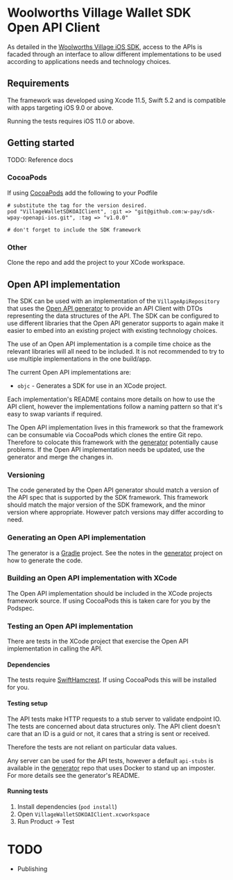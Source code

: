 # Woolworths Village Wallet SDK Open API Client

As detailed in the [Woolworths Village iOS SDK](https://github.com/w-pay/sdk-wpay-ios), 
access to the APIs is facaded through an interface to allow different 
implementations to be used according to applications needs and 
technology choices.

## Requirements

The framework was developed using Xcode 11.5, Swift 5.2 and is compatible with apps targeting iOS 9.0 or above.

Running the tests requires iOS 11.0 or above.

## Getting started

TODO: Reference docs

### CocoaPods

If using [CocoaPods](https://cocoapods.org/) add the following to your Podfile

```
# substitute the tag for the version desired.
pod "VillageWalletSDKOAIClient", :git => "git@github.com:w-pay/sdk-wpay-openapi-ios.git", :tag => "v1.0.0"

# don't forget to include the SDK framework
```

### Other

Clone the repo and add the project to your XCode workspace.

## Open API implementation

The SDK can be used with an implementation of the `VillageApiRepository`
that uses the [Open API generator](https://openapi-generator.tech/) to
provide an API Client with DTOs representing the data structures of the
API. The SDK can be configured to use different libraries that the Open
API generator supports to again make it easier to embed into an existing
project with existing technology choices.

The use of an Open API implementation is a compile time choice as the
relevant libraries will all need to be included. It is not recommended to
try to use multiple implementations in the one build/app.

The current Open API implementations are:
 - `objc` - Generates a SDK for use in an XCode project.
 
Each implementation's README contains more details on how to use the
API client, however the implementations follow a naming pattern so
that it's easy to swap variants if required.
 
The Open API implementation lives in this framework so that the framework
can be consumable via CocoaPods which clones the entire Git repo. Therefore
to colocate this framework with the [generator](https://github.com/w-pay/sdk-wpay-openapi-android)
potentially cause problems. If the Open API implementation needs be updated,
use the generator and merge the changes in.
 
### Versioning

The code generated by the Open API generator should match a version of the API spec
that is supported by the SDK framework. This framework should match the major version of the
SDK framework, and the minor version where appropriate. However patch versions may differ according
to need.
 
### Generating an Open API implementation

The generator is a [Gradle](https://gradle.org/) project. See the notes in the [generator](https://github.com/w-pay/sdk-wpay-openapi-android)
project on how to generate the code.

### Building an Open API implementation with XCode
 
The Open API implementation should be included in the XCode projects framework source.
If using CocoaPods this is taken care for you by the Podspec.

### Testing an Open API implementation

There are tests in the XCode project that exercise the Open API implementation in calling
the API.

#### Dependencies

The tests require [SwiftHamcrest](https://github.com/nschum/SwiftHamcrest). If using CocoaPods
this will be installed for you.

#### Testing setup
 
The API tests make HTTP requests to a stub server to validate endpoint
IO. The tests are concerned about data structures only. The API client doesn't
care that an ID is a guid or not, it cares that a string is sent or received.

Therefore the tests are not reliant on particular data values.

Any server can be used for the API tests, however a default `api-stubs`
is available in the [generator](https://github.com/w-pay/sdk-wpay-openapi-android) repo that
uses Docker to stand up an imposter. For more details see the generator's README.

#### Running tests

1. Install dependencies (`pod install`)
2. Open `VillageWalletSDKOAIClient.xcworkspace`
3. Run Product -> Test

# TODO

- Publishing